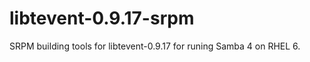 libtevent-0.9.17-srpm
=====================

SRPM building tools for libtevent-0.9.17 for runing Samba 4 on RHEL 6.
